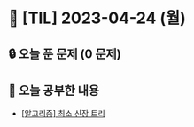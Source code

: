 # 📆 [TIL] 2023-04-24 (월)

## 🔒 오늘 푼 문제 (0 문제)

## 📝 오늘 공부한 내용

- [[알고리즘] 최소 신장 트리](https://monsta-zo.github.io/algorithm/AL-%EC%B5%9C%EC%86%8C%EC%8B%A0%EC%9E%A5%ED%8A%B8%EB%A6%AC/)
